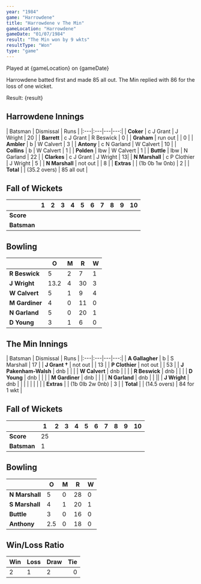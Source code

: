 ```yaml
---
year: "1984"									
game: "Harrowdene"									
title: "Harrowdene v The Min"									
gameLocation: "Harrowdene"									
gameDate: "01/07/1984"									
result: "The Min won by 9 wkts"									
resultType: "Won"									
type: "game"									
---
```


Played at {gameLocation} on {gameDate} 

Harrowdene batted first and made 85 all out. The Min replied with 86 for the loss of one wicket.

Result: {result}
 
## Harrowdene Innings

| Batsman | Dismissal | Runs |
|:---|:---|---|---:|
| **Coker** | c J Grant | J Wright | 20 | 
| **Barrett** | c J Grant | R Beswick | 0 | 
| **Graham** | run out | | 0 | 
| **Ambler** | b | W Calvert | 3 | 
| **Antony** | c N Garland |  W Calvert | 10 | 
| **Collins** | b | W Calvert | 1 | 
| **Polden** | lbw | W Calvert | 1 | 
| **Buttle** | lbw | N Garland | 22 | 
| **Clarkes** | c J Grant | J Wright | 13| 
| **N Marshall** | c P Clothier | J Wright | 5 | 
| **N Marshall** | not out | | 8 | 
| **Extras** | | (1b 0b 1w 0nb) | 2 | 
| **Total** | | (35.2 overs) | 85 all out | 

## Fall of Wickets

| | 1 | 2 | 3 | 4 | 5 | 6 | 7 | 8 | 9 | 10 |
|---|---|---|---|---|---|---|---|---|---|---|
| **Score** | | | | | | | | | | | 
| **Batsman** | | | | | | | | | | | 


## Bowling

| | O | M | R | W |
|---|---|---|---|---|
| **R Beswick** | 5 | 2 | 7 | 1 | 
| **J Wright** | 13.2 | 4 | 30 | 3 | 
| **W Calvert** | 5 | 1 | 9 | 4 | 
| **M Gardiner** | 4 | 0 | 11 | 0 | 
| **N Garland** | 5 | 0 | 20 | 1 |
| **D Young** | 3 | 1 | 6 | 0 |

## The Min Innings

| Batsman | Dismissal | Runs |
|:---|:---|---|---:|
| **A Gallagher** | b | S Marshall | 17 | 
| **J Grant &#8224;** | not out | | 13 | 
| **P Clothier** | not out | | 53 | 
| **J Pakenham-Walsh** | dnb | | | 
| **W Calvert** | dnb | | |
| **R Beswick** | dnb | | |
| **D Young** | dnb | | | 
| **M Gardiner** | dnb | | | 
| **N Garland** | dnb | | || 
| **J Wright** | dnb | | | 
| | | | | 
| **Extras** | | (1b 0lb 2w 0nb) | 3 | 
| **Total** | | (14.5 overs) | 84 for 1 wkt | 

## Fall of Wickets

| | 1 | 2 | 3 | 4 | 5 | 6 | 7 | 8 | 9 | 10 |
|---|---|---|---|---|---|---|---|---|---|---|
| **Score** | 25 | | | | | | | | | | 
| **Batsman** | 1 | | | | | | | | | | 


## Bowling

| | O | M | R | W |
|---|---|---|---|---|
| **N Marshall** | 5 | 0 | 28 | 0 | 
| **S Marshall** | 4 | 1 | 20 | 1 | 
| **Buttle** | 3 | 0 | 16 | 0 | 
| **Anthony** | 2.5 | 0 | 18 | 0 | 

## Win/Loss Ratio

| Win | Loss | Draw |Tie |
|:---|:---|:---|---:|
| 2 | 1 | 2 | 0 |